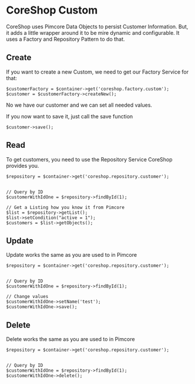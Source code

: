 # CoreShop Custom

CoreShop uses Pimcore Data Objects to persist Customer Information. But, it adds a little wrapper around it to be mire
dynamic and configurable. It uses a Factory and Repository Pattern to do that.

## Create

If you want to create a new Custom, we need to get our Factory Service for that:

```
$customerFactory = $container->get('coreshop.factory.custom');
$customer = $customerFactory->createNew();
```

No we have our customer and we can set all needed values.

If you now want to save it, just call the save function

```
$customer->save();
```

## Read

To get customers, you need to use the Repository Service CoreShop provides you.

```
$repository = $container->get('coreshop.repository.customer');


// Query by ID
$customerWithIdOne = $repository->findById(1);

// Get a Listing how you know it from Pimcore
$list = $repository->getList();
$list->setCondition("active = 1");
$customers = $list->getObjects();

```

## Update

Update works the same as you are used to in Pimcore

```
$repository = $container->get('coreshop.repository.customer');


// Query by ID
$customerWithIdOne = $repository->findById(1);

// Change values
$customerWithIdOne->setName('test');
$customerWithIdOne->save();
```

## Delete

Delete works the same as you are used to in Pimcore

```
$repository = $container->get('coreshop.repository.customer');


// Query by ID
$customerWithIdOne = $repository->findById(1);
$customerWithIdOne->delete();
```